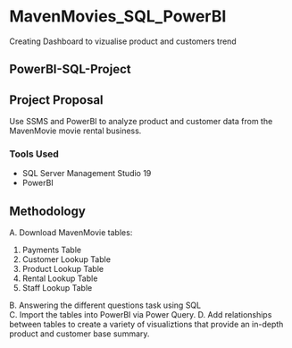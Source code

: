 # MavenMovies_SQL_PowerBI
Creating Dashboard to vizualise product and customers trend 

## PowerBI-SQL-Project

## Project Proposal
Use SSMS and PowerBI to analyze product and customer data from the MavenMovie movie rental business.

### Tools Used
- SQL Server Management Studio 19
- PowerBI

## Methodology
A. Download MavenMovie tables:
  1. Payments Table
  2. Customer Lookup Table
  3. Product Lookup Table
  4. Rental Lookup Table
  5. Staff Lookup Table
  
B. Answering the different questions task using SQL  
C. Import the tables into PowerBI via Power Query.
D. Add relationships between tables to create a variety of visualiztions that provide an in-depth product and customer base summary. 

